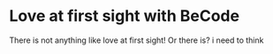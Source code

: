 # Love at first sight with BeCode
There is not anything like love at first sight!
Or there is? 
i need to think 
